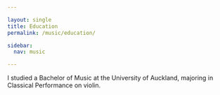 ```yaml
---

layout: single
title: Education
permalink: /music/education/

sidebar:
  nav: music

---
```


I studied a Bachelor of Music at the University of Auckland, majoring in Classical Performance on violin.